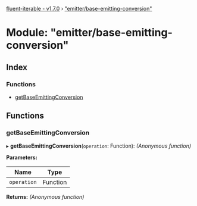 [fluent-iterable - v1.7.0](../README.md) › ["emitter/base-emitting-conversion"](_emitter_base_emitting_conversion_.md)

# Module: "emitter/base-emitting-conversion"

## Index

### Functions

* [getBaseEmittingConversion](_emitter_base_emitting_conversion_.md#getbaseemittingconversion)

## Functions

###  getBaseEmittingConversion

▸ **getBaseEmittingConversion**(`operation`: Function): *(Anonymous function)*

**Parameters:**

Name | Type |
------ | ------ |
`operation` | Function |

**Returns:** *(Anonymous function)*
